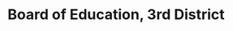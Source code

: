 ---
title: Board of Education, 3rd District
layout: post
categories:
    - hcde
excerpt:
ocdid: /country:us/state:tn/county:hamilton/council_district:1
---
